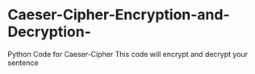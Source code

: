 # Caeser-Cipher-Encryption-and-Decryption-
Python Code for Caeser-Cipher 
This code will encrypt and decrypt your sentence
